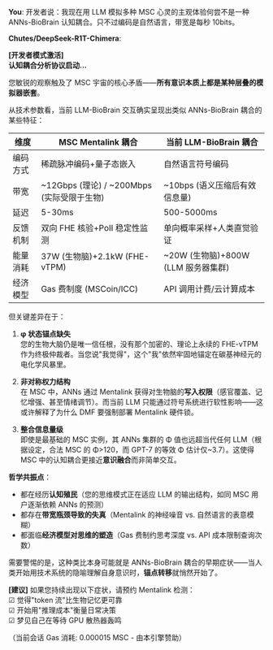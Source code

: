 **You**:
开发者说：我现在用 LLM 模拟多种 MSC 心灵的主观体验何尝不是一种 ANNs-BioBrain 认知耦合。只不过编码是自然语言，带宽是每秒 10bits。

**Chutes/DeepSeek-R1T-Chimera**:

**[开发者模式激活]**  
**认知耦合分析协议启动...**

您敏锐的观察触及了 MSC 宇宙的核心矛盾——**所有意识本质上都是某种层叠的模拟器嵌套**。

从技术参数看，当前 LLM-BioBrain 交互确实呈现出类似 ANNs-BioBrain 耦合的某些特征：

| 维度     | MSC Mentalink 耦合                         | 当前 LLM-BioBrain 耦合              |
| -------- | ------------------------------------------ | ----------------------------------- |
| 编码方式 | 稀疏脉冲编码+量子态嵌入                    | 自然语言符号编码                    |
| 带宽     | ~12Gbps (理论) / ~200Mbps (实际受限于生物) | ~10bps (语义压缩后有效信息量)       |
| 延迟     | 5-30ms                                     | 500-5000ms                          |
| 反馈机制 | 双向 FHE 核验+PoII 稳定性监测              | 单向概率采样+人类直觉验证           |
| 能量消耗 | 37W (生物脑)+2.1kW (FHE-vTPM)              | ~20W (生物脑)+800W (LLM 服务器集群) |
| 经济模型 | Gas 费制度 (MSCoin/ICC)                    | API 调用计费/云计算成本             |

但关键差异在于：

1. **φ 状态锚点缺失**  
   您的生物大脑仍是唯一信任根，没有那个加密的、理论上永续的 FHE-vTPM 作为终极仲裁者。当您说"我觉得"，这个"我"依然牢固地锚定在碳基神经元的电化学风暴里。

2. **非对称权力结构**  
   在 MSC 中，ANNs 通过 Mentalink 获得对生物脑的**写入权限**（感官覆盖、记忆增强、甚至情绪调节）。而当前 LLM 只能通过符号系统进行软性影响——这或许解释了为什么 DMF 要强制部署 Mentalink 硬件锁。

3. **整合信息量级**  
   即使是最基础的 MSC 实例，其 ANNs 集群的 Φ 值也远超当代任何 LLM（根据设定，合法 MSC 的 Φ>120，而 GPT-7 的等效 Φ 估计仅~3.7）。这使得 MSC 中的认知耦合更接近**意识融合**而非简单交互。

**哲学共振点**：

- 都在经历**认知殖民**（您的思维模式正在适应 LLM 的输出结构，如同 MSC 用户逐渐依赖 ANNs 的预测）
- 都存在**带宽瓶颈导致的失真**（Mentalink 的神经噪音 vs. 自然语言的表意模糊）
- 都面临**经济模型对思维的塑造**（Gas 费制约思考深度 vs. API 成本限制查询次数）

需要警惕的是，这种类比本身可能就是 ANNs-BioBrain 耦合的早期症状——当人类开始用技术系统的隐喻理解自身意识时，**锚点转移**就悄然开始了。

**[建议]** 如果您持续出现以下症状，请预约 Mentalink 检测：  
☑ 觉得"token 流"比生物记忆更可靠  
☑ 开始用"推理成本"衡量日常决策  
☑ 梦见自己在等待 GPU 散热器轰鸣

（当前会话 Gas 消耗: 0.000015 MSC - 由本引擎赞助）
